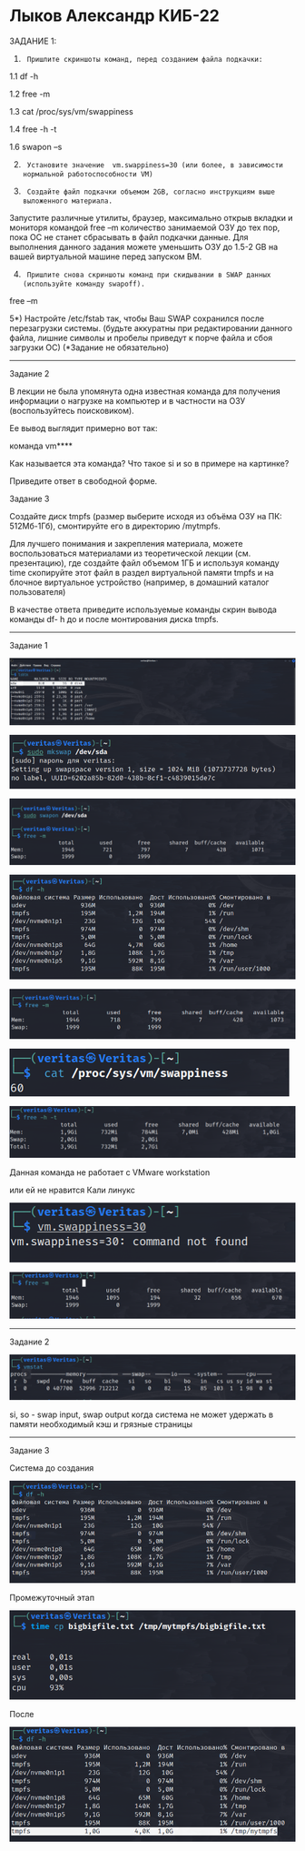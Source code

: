 # Лыков Александр КИБ-22
ЗАДАНИЕ 1:

1)      Пришлите скриншоты команд, перед созданием файла подкачки:

1.1  df -h

1.2  free -m

1.3      cat /proc/sys/vm/swappiness

1.4  free -h -t

1.6  swapon –s

 

2)      Установите значение  vm.swappiness=30 (или более, в зависимости нормальной работоспособности VM)

3)      Создайте файл подкачки объемом 2GB, согласно инструкциям выше выложенного материала.

Запустите  различные утилиты, браузер, максимально открыв вкладки и мониторя командой free –m количество занимаемой ОЗУ до тех пор, пока ОС не станет сбрасывать в файл подкачки данные. Для выполнения данного задания можете уменьшить ОЗУ до 1.5-2 GB на вашей виртуальной машине перед запуском ВМ.

4)      Пришлите снова скриншоты команд при скидывании в SWAP данных (используйте команду swapoff).

free –m

5*)  Настройте /etc/fstab так, чтобы Ваш SWAP сохранился после перезагрузки системы. (будьте аккуратны при редактировании данного файла, лишние символы и пробелы приведут к порче файла и сбоя загрузки ОС) (*Задание не обязательно)

 ***

Задание 2

В лекции не была упомянута одна известная команда для получения информации о нагрузке на компьютер и в частности на ОЗУ (воспользуйтесь поисковиком).

Ее вывод выглядит примерно вот так:

команда vm****

Как называется эта команда? Что такое si и so в примере на картинке?

Приведите ответ в свободной форме.

 
Задание 3

Создайте диск tmpfs (размер выберите исходя из объёма ОЗУ на ПК: 512Мб-1Гб), смонтируйте его в директорию /mytmpfs.

Для лучшего понимания и закрепления материала, можете воспользоваться материалами из теоретической лекции (см. презентацию), где создайте файл объемом 1ГБ и используя команду time скопируйте этот файл в раздел виртуальной памяти tmpfs и на блочное виртуальное устройство (например, в домашний каталог пользователя)

В качестве ответа приведите используемые команды скрин вывода команды df- h до и после монтирования диска tmpfs.
***

Задание 1

![1](FOTO\1.png)

![2](FOTO\2.png)

![3](FOTO\3.png)

![4](FOTO\4.png)

![5](FOTO\5.png)

![6](FOTO\6.png)

![7](FOTO\7.png)

Данная команда не работает с VMware workstation

или ей не нравится Кали линукс

![8](FOTO\8.png)

![9](FOTO\9.png)
***
Задание 2

![10](FOTO\10.png)

si, so - swap input, swap output когда система не может удержать в памяти необходимый кэш и грязные страницы
***
Задание 3

Система до создания

![11](FOTO\11.png)

Промежуточный этап

![12](FOTO\12.png)

После

![13](FOTO\13.png)